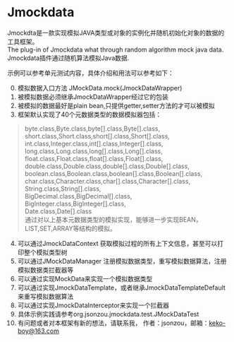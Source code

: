 # Jmockdata
Jmockdta是一款实现模拟JAVA类型或对象的实例化并随机初始化对象的数据的工具框架。  
The plug-in of Jmockdata what through random algorithm mock java data.  
Jmockdata插件通过随机算法模拟Java数据.  
  
示例可以参考单元测试内容，具体介绍和用法可以参考如下：
  
0. 模拟数据入口方法 JMockData.mock(JmockDataWrapper)
1. 被模拟数据必须继承JmockDataWrapper经过它的包装
2. 被模拟的数据最好是plain bean,只提供getter,setter方法的才可以被模拟
3. 框架默认实现了40个元数据类型的数据模拟器包括：  
 > byte.class,Byte.class,byte[].class,Byte[].class,  
   short.class,Short.class,short[].class,Short[].class,  
   int.class,Integer.class,int[].class,Integer[].class,  
   long.class,Long.class,long[].class,Long[].class,  
   float.class,Float.class,float[].class,Float[].class,  
   double.class,Double.class,double[].class,Double[].class,  
   boolean.class,Boolean.class,boolean[].class,Boolean[].class,  
   char.class,Character.class,char[].class,Character[].class,  
   String.class,String[].class,  
   BigDecimal.class,BigDecimal[].class,  
   BigInteger.class,BigInteger[].class,  
   Date.class,Date[].class  
   通过对以上基本元数据类型的模拟实现，能够进一步实现BEAN，LIST,SET,ARRAY等结构的模拟。  
4. 可以通过JmockDataContext 获取模拟过程的所有上下文信息，甚至可以打印整个模拟类型树  
5. 可以通过JMockDataManager 注册模拟数据类型，重写模拟数据算法，注册模拟数据类拦截器等
6. 可以通过实现MockData来实现一个模拟数据类型
7. 可以通过实现JmockDataTemplate，或者继承JmockDataTemplateDefault来重写模拟数据算法
8. 可以通过实现JmockDataInterceptor来实现一个拦截器
9. 具体示例实践请参考org.jsonzou.jmockdata.test.JMockDataTest
10. 有问题或者对本框架有新的想法，请联系我， 作者：jsonzou，邮箱：<keko-boy@163.com>
